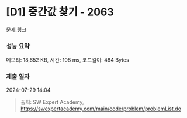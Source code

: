 # [D1] 중간값 찾기 - 2063 

[문제 링크](https://swexpertacademy.com/main/code/problem/problemDetail.do?contestProbId=AV5QPsXKA2UDFAUq) 

### 성능 요약

메모리: 18,652 KB, 시간: 108 ms, 코드길이: 484 Bytes

### 제출 일자

2024-07-29 14:04



> 출처: SW Expert Academy, https://swexpertacademy.com/main/code/problem/problemList.do